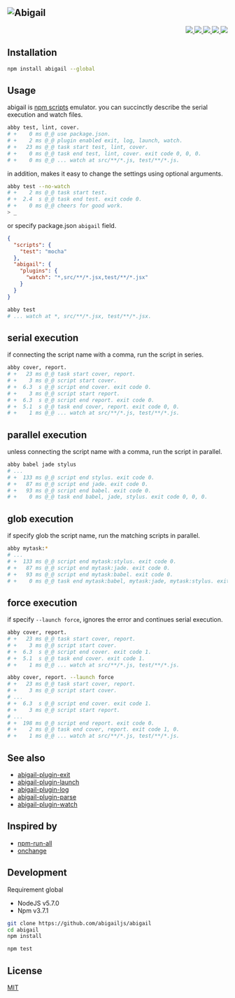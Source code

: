 ![Abigail](https://cloud.githubusercontent.com/assets/1548478/14227243/06457ec6-f934-11e5-9b30-a37a13ce1d4e.png)
---

<p align="right">
  <a href="https://npmjs.org/package/abigail">
    <img src="https://img.shields.io/npm/v/abigail.svg?style=flat-square">
  </a>
  <a href="https://travis-ci.org/abigailjs/abigail">
    <img src="http://img.shields.io/travis/abigailjs/abigail.svg?style=flat-square">
  </a>
  <a href="https://codeclimate.com/github/abigailjs/abigail/coverage">
    <img src="https://img.shields.io/codeclimate/github/abigailjs/abigail.svg?style=flat-square">
  </a>
  <a href="https://codeclimate.com/github/abigailjs/abigail">
    <img src="https://img.shields.io/codeclimate/coverage/github/abigailjs/abigail.svg?style=flat-square">
  </a>
  <a href="https://gemnasium.com/abigailjs/abigail">
    <img src="https://img.shields.io/gemnasium/abigailjs/abigail.svg?style=flat-square">
  </a>
</p>

Installation
---
```bash
npm install abigail --global
```

Usage
---

abigail is [npm scripts](https://docs.npmjs.com/misc/scripts) emulator.
you can succinctly describe the serial execution and watch files.

```bash
abby test, lint, cover.
# +    0 ms @_@ use package.json.
# +    2 ms @_@ plugin enabled exit, log, launch, watch.
# +   23 ms @_@ task start test, lint, cover.
# +    0 ms @_@ task end test, lint, cover. exit code 0, 0, 0.
# +    0 ms @_@ ... watch at src/**/*.js, test/**/*.js.
```

in addition, makes it easy to change the settings using optional arguments.

```bash
abby test --no-watch
# +    2 ms @_@ task start test.
# +  2.4  s @_@ task end test. exit code 0.
# +    0 ms @_@ cheers for good work.
> _
```

or specify package.json `abigail` field.

```json
{
  "scripts": {
    "test": "mocha"
  },
  "abigail": {
    "plugins": {
      "watch": "*,src/**/*.jsx,test/**/*.jsx"
    }
  }
}
```

```bash
abby test
# ... watch at *, src/**/*.jsx, test/**/*.jsx.
```

serial execution
---
if connecting the script name with a comma, run the script in series.

```bash
abby cover, report.
# +   23 ms @_@ task start cover, report.
# +    3 ms @_@ script start cover.
# +  6.3  s @_@ script end cover. exit code 0.
# +    3 ms @_@ script start report.
# +  6.3  s @_@ script end report. exit code 0.
# +  5.1  s @_@ task end cover, report. exit code 0, 0.
# +    1 ms @_@ ... watch at src/**/*.js, test/**/*.js.
```

parallel execution
---
unless connecting the script name with a comma, run the script in parallel.

```bash
abby babel jade stylus
# ...
# +  133 ms @_@ script end stylus. exit code 0.
# +   87 ms @_@ script end jade. exit code 0.
# +   93 ms @_@ script end babel. exit code 0.
# +    0 ms @_@ task end babel, jade, stylus. exit code 0, 0, 0.
```

glob execution
---
if specify glob the script name, run the matching scripts in parallel.

```bash
abby mytask:*
# ...
# +  133 ms @_@ script end mytask:stylus. exit code 0.
# +   87 ms @_@ script end mytask:jade. exit code 0.
# +   93 ms @_@ script end mytask:babel. exit code 0.
# +    0 ms @_@ task end mytask:babel, mytask:jade, mytask:stylus. exit code 0, 0, 0.
```

force execution
---
if specify `--launch force`, ignores the error and continues serial execution.

```bash
abby cover, report.
# +   23 ms @_@ task start cover, report.
# +    3 ms @_@ script start cover.
# +  6.3  s @_@ script end cover. exit code 1.
# +  5.1  s @_@ task end cover. exit code 1.
# +    1 ms @_@ ... watch at src/**/*.js, test/**/*.js.

abby cover, report. --launch force
# +   23 ms @_@ task start cover, report.
# +    3 ms @_@ script start cover.
# ...
# +  6.3  s @_@ script end cover. exit code 1.
# +    3 ms @_@ script start report.
# ...
# +  198 ms @_@ script end report. exit code 0.
# +    2 ms @_@ task end cover, report. exit code 1, 0.
# +    1 ms @_@ ... watch at src/**/*.js, test/**/*.js.
```

See also
---
* [abigail-plugin-exit](https://github.com/abigailjs/abigail-plugin-exit#usage)
* [abigail-plugin-launch](https://github.com/abigailjs/abigail-plugin-launch#usage)
* [abigail-plugin-log](https://github.com/abigailjs/abigail-plugin-log#usage)
* [abigail-plugin-parse](https://github.com/abigailjs/abigail-plugin-parse#usage)
* [abigail-plugin-watch](https://github.com/abigailjs/abigail-plugin-watch#usage)

Inspired by
---
* [npm-run-all](https://github.com/mysticatea/npm-run-all)
* [onchange](https://github.com/Qard/onchange)

Development
---
Requirement global
* NodeJS v5.7.0
* Npm v3.7.1

```bash
git clone https://github.com/abigailjs/abigail
cd abigail
npm install

npm test
```

License
---
[MIT](http://59naga.mit-license.org/)
